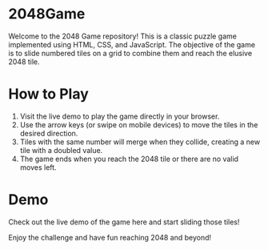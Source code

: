 # 2048Game
Welcome to the 2048 Game repository! This is a classic puzzle game implemented using HTML, CSS, and JavaScript. The objective of the game is to slide numbered tiles on a grid to combine them and reach the elusive 2048 tile.
# How to Play
1. Visit the live demo to play the game directly in your browser.
2. Use the arrow keys (or swipe on mobile devices) to move the tiles in the desired direction.
3. Tiles with the same number will merge when they collide, creating a new tile with a doubled value.
4. The game ends when you reach the 2048 tile or there are no valid moves left.
# Demo
Check out the live demo of the game here and start sliding those tiles!

Enjoy the challenge and have fun reaching 2048 and beyond!
